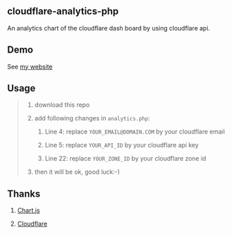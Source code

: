 ## cloudflare-analytics-php
An analytics chart of the cloudflare dash board by using cloudflare api.

## Demo

See [my website](https://4o5.xyz/admin/analytics.php)

## Usage

> 1. download this repo
> 
> 2. add following changes in `analytics.php`:
>
>    1. Line 4: replace `YOUR_EMAIL@DOMAIN.COM` by your cloudflare email
> 
>    2. Line 5: replace `YOUR_API_ID` by your cloudflare api key
> 
>    3. Line 22: replace `YOUR_ZONE_ID` by your cloudflare zone id
> 
> 3. then it will be ok, good luck:-)

## Thanks

1. [Chart.js](https://www.chartjs.org)

2. [Cloudflare](https://www.cloudflare.com)
